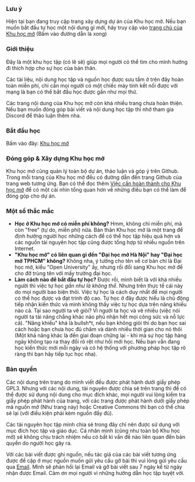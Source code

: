 ### Lưu ý
Hiện tại bạn đang truy cập trang xây dựng dự án của Khu học mở. Nếu bạn muốn bắt đầu tự học một nội dung gì mới, hãy truy cập vào [trang chủ của Khu học mở](https://daihocmo.github.io/) (Bấm vào đường dẫn là xong) 

### Giới thiệu

Đây là một khu học tập (có lẽ sẽ) giúp mọi người có thể tìm cho mình hướng đi thích hợp cho sự học của bản thân. 

Các tài liệu, nội dung học tập và nguồn học được sưu tầm ở trên đây hoàn toàn miễn phí, chỉ cần mọi người có một chiếc máy tính kết nối được với mạng là bạn có thể bắt đầu học được gần như mọi thứ.

Các trang nội dung của Khu học mở còn khá nhiều trang chưa hoàn thiện. Nếu bạn muốn đóng góp bài viết và nội dung học tập thì nhớ tham gia Discord để thảo luận thêm nha.

### Bắt đầu học
Bấm vào đây: [Khu học mở](https://daihocmo.github.io/) 

### Đóng góp & Xây dựng Khu học mở
Khu học mở cũng quản lý toàn bộ dự án, thảo luận và góp ý trên Github. Trong mỗi trang của Khu học mở đều có đường dẫn đến trang Github của trang web tương ứng. Bạn có thể đọc thêm [Việc cần hoàn thành cho Khu học mở](https://github.com/daihocmo/viec-can-lam) để có một cái nhìn tổng quan hơn về những điều bạn có thể làm để đóng góp cho dự án. 

### Một số thắc mắc
- **Học ở Khu học mở có miễn phí không?** Hmm, không chỉ miễn phí, mà còn "free" (tự do, miễn phí) nữa. Bản thân Khu học mở là một trang để định hướng người học những cách để có thể học tập hiệu quả hơn và các nguồn tài nguyên học tập cũng được tổng hợp từ nhiều nguồn trên Internet.
- **"Khu học mở" có liên quan gì đến "Đại học mở Hà Nội" hay "Đại học mở TPHCM" không?** Không nha, ý tưởng cho tên về cơ bản chỉ là Đại học mở, kiểu "Open University" ấy, nhưng rồi đổi sang Khu học mở để cho đỡ trùng tên với mấy trường đại học.
- **Làm cách nào để bắt đầu tự học?** Được rồi, mình biết là với khá nhiều người thì việc tự học *gần như là không thể*. Nhưng trên thực tế cái này do mọi người bao biện thôi. Việc tự học là cách duy nhất để mọi người có thể học được và đạt trình độ cao. Tự học ở đây được hiểu là chủ động tiếp nhận kiến thức và mình không thấy việc tự học dựa trên năng khiếu nào cả. Tại sao người ta vẽ giỏi? Vì người ta học và vẽ nhiều (việc nói người ta tài năng chẳng khác nào phủ nhận hết mọi công sức và nỗ lực cả). "Năng khiếu" khá là bullsh*t, nếu bạn không giỏi thì do bạn học sai cách hoặc bạn chưa học đủ chăm và dành nhiều thời gian cho nó thôi (Một khả năng khác là đến giai đoạn chững lại - khi mà sự học tập hàng ngày không tạo ra thay đổi rõ rệt như hồi mới học. Nếu bạn vẫn đang học kiến thức mới mỗi ngày và có hệ thống với phương pháp học tập rõ ràng thì bạn hãy tiếp tục học nha).

<!--
- **Sao không có cộng đồng cho [môn học nào đó điền vào đây]?** Số lượng người học không nhiều với lại các cộng đồng ở nước ngoài thường đông và chất lượng hơn (Còn một số ngoại lệ khác). Nếu mình thấy một nhóm Discord hoặc một Subreddit nào đó được với mình thì mình sẽ gợi ý trong Khu cộng đồng của từng trang một.
- **Tại sao bạn không gợi ý trung tâm học ngoại ngữ?** Do trung tâm học ngoại ngữ đều bullsh*t (Mình nói là "trung tâm", không phải "giáo viên"). Họ có thể dạy bạn cách qua một bài kiểm tra (và điều đấy có thể là điều bạn muốn nhưng chắc chắn không phải là điều bạn cần) nhưng họ không thực sự dạy bạn cách sử dụng ngoại ngữ. Cái này thì không có ngoại lệ đâu, việc học ngoại ngữ cần rất nhiều thời gian và sự tự học. Tính đến thời điểm hiện tại, khi đã tiếp xúc với rất nhiều người học, nói chuyện với người nước ngoài (trên Discord), mình chưa từng thấy ai nói một câu kiểu: "Nhờ có trung tâm [X] mà t giỏi Tiếng [Anh, Trung, Nhật, Hàn .etc.]".
-->

### Bản quyền
Các nội dung trên trang do mình viết đều được phát hành dưới giấy phép GPL3. Nhưng với các nội dung, tài nguyên được chia sẻ trên trang thì để có thể được sử dụng nội dung cho mục đích khác, mọi người vui lòng kiểm tra giấy phép phát hành của trang, với các trang được phát hành dưới giấy phép mã nguồn mở (Như trang này) hoặc Creative Commons thì bạn có thể chia sẻ lại (với điều kiện phải kèm nguồn đầy đủ). 

Các tài nguyên học tập mình chia sẻ trong đây chỉ nên được sử dụng với mục đích học tập và giáo dục. Cá nhân mình (cũng như toàn bộ Khu học mở) sẽ không chịu trách nhiệm nếu có bất kì vấn đề nào liên quan đến bản quyền do người học gây ra.

Với các bài viết được ghi nguồn, nếu tác giả của các bài viết tương ứng được đề cập ở mục nguồn muốn gửi yêu cầu gỡ bài thì vui lòng gửi yêu cầu qua [Email](mailto:duykhanh471@protonmail.com). Mình sẽ phản hồi lại Email và gỡ bài viết sau 7 ngày kể từ ngày nhận được Email. Cảm ơn mọi người vì những hướng dẫn học tập tuyệt vời.

